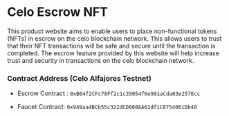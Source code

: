 # Celo Escrow NFT

This product website aims to enable users to place non-functional tokens (NFTs) in escrow on the celo blockchain network. This allows users to trust that their NFT transactions will be safe and secure until the transaction is completed. The escrow feature provided by this website will help increase trust and security in transactions on the celo blockchain network.

### Contract Address (Celo Alfajores Testnet)
- Escrow Contract :
`0xB04f2CFc78Ff2c1c35054f6e991aCda03e257Ecc`

- Faucet Contract: 
`0x949aa4BCb55c322dCD6088A61df1C0754061Db40`
